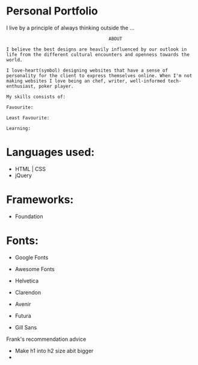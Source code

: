 
# Personal Portfolio

  I live by a principle of always thinking outside the ...

                                          ABOUT

    I believe the best designs are heavily influenced by our outlook in life from the different cultural encounters and openness towards the world.

    I love-heart(symbol) designing websites that have a sense of personality for the client to express themselves online. When I'm not making websites I love being an chef, writer, well-informed tech-enthusiast, poker player.

    My skills consists of:

    Favourite:

    Least Favourite:

    Learning:

# Languages used:
  - HTML | CSS
  - jQuery

# Frameworks:
  - Foundation

# Fonts:
  - Google Fonts
  - Awesome Fonts

  - Helvetica
  - Clarendon
  - Avenir
  - Futura
  - Gill Sans

  Frank's recommendation advice

  - Make h1 into h2 size abit bigger
  -
